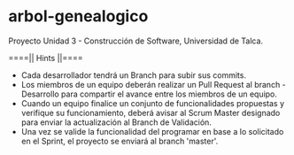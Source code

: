 ﻿# arbol-genealogico
Proyecto Unidad 3 - Construcción de Software, Universidad de Talca.

====|| Hints ||====

 - Cada desarrollador tendrá un Branch para subir sus commits.
 - Los miembros de un equipo deberán realizar un Pull Request al branch <Equipo>-Desarrollo
   para compartir el avance entre los miembros de un equipo.
 - Cuando un equipo finalice un conjunto de funcionalidades propuestas y verifique su funcionamiento,
   deberá avisar al Scrum Master designado para enviar la actualización al Branch de Validación.
 - Una vez se valide la funcionalidad del programar en base a lo solicitado en el Sprint, el proyecto
   se enviará al branch 'master'.
